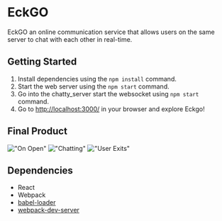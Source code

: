 
# EckGO

EckGO an online communication service that allows users on the same server to chat with each other in real-time.

## Getting Started

1. Install dependencies using the `npm install` command.
2. Start the web server using the `npm start` command.
3. Go into the chatty_server start the websocket using `npm start` command.
4. Go to <http://localhost:3000/> in your browser and explore Eckgo!

## Final Product
!["On Open"](https://github.com/jpoon15/ChattyApp/build/startup.png)
!["Chatting"](https://github.com/jpoon15/ChattyApp/build/chatting.png)
!["User Exits"](https://github.com/jpoon15/ChattyApp/build/exits.png)

## Dependencies
- React
- Webpack
- [babel-loader](https://github.com/babel/babel-loader)
- [webpack-dev-server](https://github.com/webpack/webpack-dev-server)

